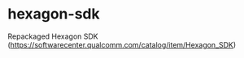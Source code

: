 # hexagon-sdk
Repackaged Hexagon SDK (https://softwarecenter.qualcomm.com/catalog/item/Hexagon_SDK)
